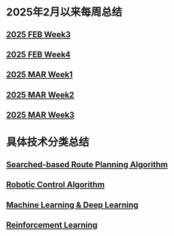 # 2025年2月以来每周总结
## [2025 FEB Week3](/20250203.md)
## [2025 FEB Week4](/20250204.md)
## [2025 MAR Week1](/20250301.md)
## [2025 MAR Week2](/20250302.md)
## [2025 MAR Week3](/20250303.md)
# 具体技术分类总结
## [Searched-based Route Planning Algorithm](/rpa.md)
## [Robotic Control Algorithm](/rca.md)
## [Machine Learning & Deep Learning](/ml.md)
## [Reinforcement Learning](/rl.md)

